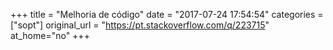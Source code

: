 +++
title = "Melhoria de código"
date = "2017-07-24 17:54:54"
categories = ["sopt"]
original_url = "https://pt.stackoverflow.com/q/223715"
at_home="no"
+++

